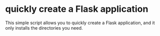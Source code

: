# quickly create a Flask application

This simple script allows you to quickly create a Flask application, and it only installs the directories you need.